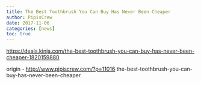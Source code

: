 ```yaml
---
title: The Best Toothbrush You Can Buy Has Never Been Cheaper
author: PipisCrew
date: 2017-11-06
categories: [news]
toc: true
---
```


https://deals.kinja.com/the-best-toothbrush-you-can-buy-has-never-been-cheaper-1820159880

origin - http://www.pipiscrew.com/?p=11016 the-best-toothbrush-you-can-buy-has-never-been-cheaper
